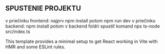 ## SPUSTENIE PROJEKTU

v priečinku frontend: najprv npm install potom npm run dev
v priečinku backend: npm install potom v backend foldri spustiť komand npx ts-node src/index.ts

This template provides a minimal setup to get React working in Vite with HMR and some ESLint rules.
